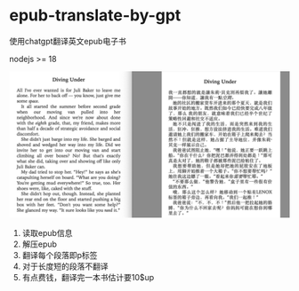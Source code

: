 # epub-translate-by-gpt
使用chatgpt翻译英文epub电子书

nodejs >= 18

![SCH](/imgs/Flipped.jpg)

1. 读取epub信息
2. 解压epub
3. 翻译每个段落即p标签
4. 对于长度短的段落不翻译
5. 有点费钱，翻译完一本书估计要10$up
